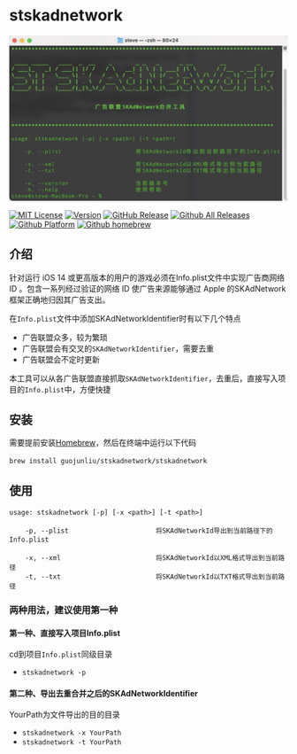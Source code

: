 # stskadnetwork

![Alt text](Image/1.png)

[![MIT License](https://img.shields.io/badge/license-MIT-brightgreen)](https://github.com/guojunliu/homebrew-stskadnetwork/blob/master/LICENSE)
[![Version](https://img.shields.io/badge/version-v2.0.0-blue)](https://github.com/guojunliu/homebrew-stskadnetwork)
[![GitHub Release](https://img.shields.io/badge/release-v2.0.0-orange)](https://github.com/guojunliu/homebrew-stskadnetwork)
[![Github All Releases](https://img.shields.io/badge/downloads-37KB-yellowgreen)](https://github.com/guojunliu/homebrew-stskadnetwork/raw/master/product/2.0.0/stskadnetwork_2.0.0.tar.gz)
[![Github Platform](https://img.shields.io/badge/platform-Linux-red)](https://github.com/guojunliu/homebrew-stskadnetwork)
[![Github homebrew](https://img.shields.io/badge/homebrew-v2.0.0-green)](https://github.com/guojunliu/homebrew-stskadnetwork)



## 介绍

针对运行 iOS 14 或更高版本的用户的游戏必须在Info.plist文件中实现广告商网络 ID 。包含一系列经过验证的网络 ID 使广告来源能够通过 Apple 的SKAdNetwork框架正确地归因其广告支出。

在`Info.plist`文件中添加SKAdNetworkIdentifier时有以下几个特点

- 广告联盟众多，较为繁琐
- 广告联盟会有交叉的`SKAdNetworkIdentifier`，需要去重
- 广告联盟会不定时更新

本工具可以从各广告联盟直接抓取`SKAdNetworkIdentifier`，去重后，直接写入项目的`Info.plist`中，方便快捷

## 安装

需要提前安装[Homebrew](https://brew.sh/)，然后在终端中运行以下代码

`brew install guojunliu/stskadnetwork/stskadnetwork`


## 使用

```
usage: stskadnetwork [-p] [-x <path>] [-t <path>]

    -p, --plist                      将SKAdNetworkId导出到当前路径下的Info.plist

    -x, --xml                        将SKAdNetworkId以XML格式导出到当前路径
    -t, --txt                        将SKAdNetworkId以TXT格式导出到当前路径
```

### 两种用法，建议使用第一种
#### 第一种、直接写入项目Info.plist

cd到项目`Info.plist`同级目录

- `stskadnetwork -p`

#### 第二种、导出去重合并之后的SKAdNetworkIdentifier

YourPath为文件导出的目的目录

- `stskadnetwork -x YourPath`
- `stskadnetwork -t YourPath `